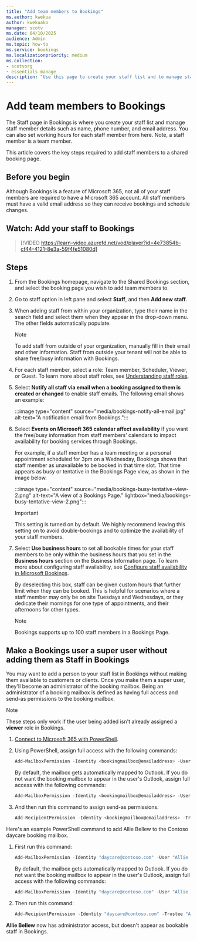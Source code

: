```yaml
---
title: "Add team members to Bookings"
ms.author: kwekua
author: kwekuako
manager: scotv
ms.date: 04/10/2025
audience: Admin
ms.topic: how-to
ms.service: bookings
ms.localizationpriority: medium
ms.collection:
- scotvorg
- essentials-manage
description: "Use this page to create your staff list and to manage staff member details such as name, phone number, and email address."
---
```


# Add team members to Bookings

The Staff page in Bookings is where you create your staff list and manage staff member details such as name, phone number, and email address. You can also set working hours for each staff member from here. Note, a staff member is a team member.

This article covers the key steps required to add staff members to a shared booking page.

## Before you begin

Although Bookings is a feature of Microsoft 365, not all of your staff members are required to have a Microsoft 365 account. All staff members must have a valid email address so they can receive bookings and schedule changes.

## Watch: Add your staff to Bookings

> [!VIDEO https://learn-video.azurefd.net/vod/player?id=4e73854b-cf44-4121-8e3a-59f4fe51080d]

## Steps

1. From the Bookings homepage, navigate to the Shared Bookings section, and select the booking page you wish to add team members to.

2. Go to staff option in left pane and select **Staff**, and then **Add new staff**.

3. When adding staff from within your organization, type their name in the search field and select them when they appear in the drop-down menu. The other fields automatically populate.

    > [!NOTE]
    > To add staff from outside of your organization, manually fill in their email and other information. Staff from outside your tenant will not be able to share free/busy information with Bookings.

4. For each staff member, select a role: Team member, Scheduler, Viewer, or Guest. To learn more about staff roles, see [Understanding staff roles](staff-roles.md).

5. Select **Notify all staff via email when a booking assigned to them is created or changed** to enable staff emails. The following email shows an example:

    :::image type="content" source="media/bookings-notify-all-email.jpg" alt-text="A notification email from Bookings.":::

6. Select **Events on Microsoft 365 calendar affect availability** if you want the free/busy information from staff members’ calendars to impact availability for booking services through Bookings.

    For example, if a staff member has a team meeting or a personal appointment scheduled for 3pm on a Wednesday, Bookings shows that staff member as unavailable to be booked in that time slot. That time appears as busy or tentative in the Bookings Page view, as shown in the image below.

    :::image type="content" source="media/bookings-busy-tentative-view-2.png" alt-text="A view of a Bookings Page." lightbox="media/bookings-busy-tentative-view-2.png":::

    > [!IMPORTANT]
    > This setting is turned on by default. We highly recommend leaving this setting on to avoid double-bookings and to optimize the availability of your staff members.

7. Select **Use business hours** to set all bookable times for your staff members to be only within the business hours that you set in the **Business hours** section on the Business Information page. To learn more about configuring staff availability, see [Configure staff availability in Microsoft Bookings](staff-availability.md).

    By deselecting this box, staff can be given custom hours that further limit when they can be booked. This is helpful for scenarios where a staff member may only be on site Tuesdays and Wednesdays, or they dedicate their mornings for one type of appointments, and their afternoons for other types.

    > [!NOTE]
    > Bookings supports up to 100 staff members in a Bookings Page.

## Make a Bookings user a super user without adding them as Staff in Bookings

You may want to add a person to your staff list in Bookings without making them available to customers or clients. Once you make them a super user, they'll become an administrator of the booking mailbox. Being an administrator of a booking mailbox is defined as having full access and send-as permissions to the booking mailbox.

> [!NOTE]
> These steps only work if the user being added isn't already assigned a **viewer** role in Bookings.

1. [Connect to Microsoft 365 with PowerShell](/office365/enterprise/powershell/connect-to-office-365-powershell#connect-with-the-microsoft-azure-active-directory-module-for-windows-powershell).

2. Using PowerShell, assign full access with the following commands:

    ```powershell
    Add-MailboxPermission -Identity <bookingmailbox@emailaddress> -User <adminusers@emailaddress> -AccessRights FullAccess -Deny:$false
    ```

    By default, the mailbox gets automatically mapped to Outlook. If you do not want the booking mailbox to appear in the user's Outlook, assign full access with the following commands:

     ```powershell 
    Add-MailboxPermission -Identity <bookingmailbox@emailaddress> -User <adminusers@emailaddress> -AccessRights FullAccess -Deny:$false -AutoMapping:$false
    ```

3. And then run this command to assign send-as permissions.

    ```powershell
    Add-RecipientPermission -Identity <bookingmailbox@emailaddress> -Trustee <adminusers@emailaddress> -AccessRights SendAs -Confirm:$false
    ```

Here's an example PowerShell command to add Allie Bellew to the Contoso daycare booking mailbox.

1. First run this command:

    ```powershell
    Add-MailboxPermission -Identity "daycare@contoso.com" -User "Allie Bellew" -AccessRights FullAccess -InheritanceType All
    ```
     By default, the mailbox gets automatically mapped to Outlook. If you do not want the booking mailbox to appear in the user's Outlook, assign full access with the following commands:
     
      ```powershell
    Add-MailboxPermission -Identity "daycare@contoso.com" -User "Allie Bellew" -AccessRights FullAccess -AutoMapping:$false -InheritanceType All
    ```

2. Then run this command:

    ```powershell
    Add-RecipientPermission -Identity "daycare@contoso.com" -Trustee "Allie Bellew" -AccessRights SendAs -Confirm:$false
    ```

**Allie Bellew** now has administrator access, but doesn't appear as bookable staff in Bookings.
